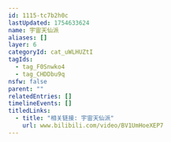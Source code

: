 ```yaml
---
id: 1115-tc7b2h0c
lastUpdated: 1754633624
name: 宇宙天仙派
aliases: []
layer: 6
categoryId: cat_uWLHUZtI
tagIds:
  - tag_F0Snwko4
  - tag_CHDDbu9q
nsfw: false
parent: ""
relatedEntries: []
timelineEvents: []
titledLinks:
  - title: "相关链接: 宇宙天仙派"
    url: www.bilibili.com/video/BV1UmHoeXEP7
---
```


